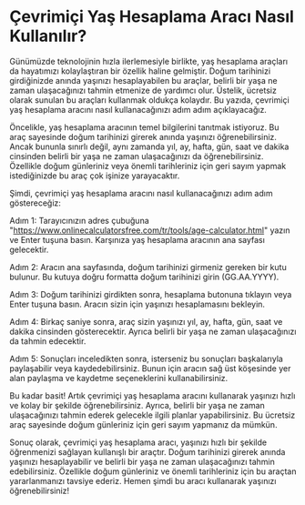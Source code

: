 Çevrimiçi Yaş Hesaplama Aracı Nasıl Kullanılır?
===============================================

Günümüzde teknolojinin hızla ilerlemesiyle birlikte, yaş hesaplama araçları da hayatımızı kolaylaştıran bir özellik haline gelmiştir. Doğum tarihinizi girdiğinizde anında yaşınızı hesaplayabilen bu araçlar, belirli bir yaşa ne zaman ulaşacağınızı tahmin etmenize de yardımcı olur. Üstelik, ücretsiz olarak sunulan bu araçları kullanmak oldukça kolaydır. Bu yazıda, çevrimiçi yaş hesaplama aracını nasıl kullanacağınızı adım adım açıklayacağız.

Öncelikle, yaş hesaplama aracının temel bilgilerini tanıtmak istiyoruz. Bu araç sayesinde doğum tarihinizi girerek anında yaşınızı öğrenebilirsiniz. Ancak bununla sınırlı değil, aynı zamanda yıl, ay, hafta, gün, saat ve dakika cinsinden belirli bir yaşa ne zaman ulaşacağınızı da öğrenebilirsiniz. Özellikle doğum günleriniz veya önemli tarihleriniz için geri sayım yapmak istediğinizde bu araç çok işinize yarayacaktır.

Şimdi, çevrimiçi yaş hesaplama aracını nasıl kullanacağınızı adım adım göstereceğiz:

Adım 1: Tarayıcınızın adres çubuğuna "<https://www.onlinecalculatorsfree.com/tr/tools/age-calculator.html>" yazın ve Enter tuşuna basın. Karşınıza yaş hesaplama aracının ana sayfası gelecektir.

Adım 2: Aracın ana sayfasında, doğum tarihinizi girmeniz gereken bir kutu bulunur. Bu kutuya doğru formatta doğum tarihinizi girin (GG.AA.YYYY).

Adım 3: Doğum tarihinizi girdikten sonra, hesaplama butonuna tıklayın veya Enter tuşuna basın. Aracın sizin için yaşınızı hesaplamasını bekleyin.

Adım 4: Birkaç saniye sonra, araç sizin yaşınızı yıl, ay, hafta, gün, saat ve dakika cinsinden gösterecektir. Ayrıca belirli bir yaşa ne zaman ulaşacağınızı da tahmin edecektir.

Adım 5: Sonuçları inceledikten sonra, isterseniz bu sonuçları başkalarıyla paylaşabilir veya kaydedebilirsiniz. Bunun için aracın sağ üst köşesinde yer alan paylaşma ve kaydetme seçeneklerini kullanabilirsiniz.

Bu kadar basit! Artık çevrimiçi yaş hesaplama aracını kullanarak yaşınızı hızlı ve kolay bir şekilde öğrenebilirsiniz. Ayrıca, belirli bir yaşa ne zaman ulaşacağınızı tahmin ederek gelecekle ilgili planlar yapabilirsiniz. Bu ücretsiz araç sayesinde doğum günleriniz için geri sayım yapmanız da mümkün.

Sonuç olarak, çevrimiçi yaş hesaplama aracı, yaşınızı hızlı bir şekilde öğrenmenizi sağlayan kullanışlı bir araçtır. Doğum tarihinizi girerek anında yaşınızı hesaplayabilir ve belirli bir yaşa ne zaman ulaşacağınızı tahmin edebilirsiniz. Özellikle doğum günleriniz ve önemli tarihleriniz için bu araçtan yararlanmanızı tavsiye ederiz. Hemen şimdi bu aracı kullanarak yaşınızı öğrenebilirsiniz!
